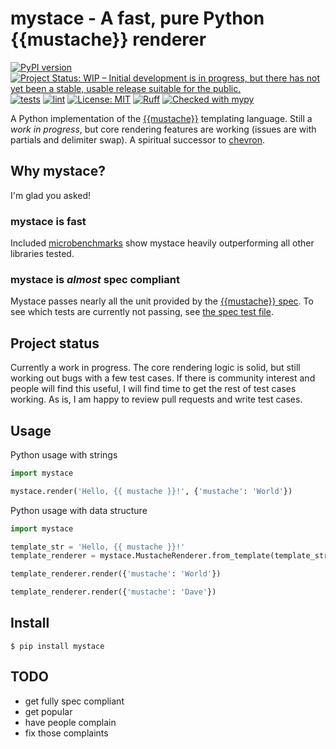 
# mystace - A fast, pure Python {{mustache}} renderer

[![PyPI version](https://badge.fury.io/py/mystace.svg)](https://badge.fury.io/py/mystace)
[![Project Status: WIP – Initial development is in progress, but there has not yet been a stable, usable release suitable for the public.](https://www.repostatus.org/badges/latest/wip.svg)](https://www.repostatus.org/#wip)
[![tests](https://github.com/eliotwrobson/mystace/actions/workflows/tests.yml/badge.svg)](https://github.com/eliotwrobson/mystace/actions/workflows/tests.yml)
[![lint](https://github.com/eliotwrobson/mystace/actions/workflows/lint-python.yml/badge.svg)](https://github.com/eliotwrobson/mystace/actions/workflows/lint-python.yml)
[![License: MIT](https://img.shields.io/badge/License-MIT-yellow.svg)](https://opensource.org/licenses/MIT)
[![Ruff](https://img.shields.io/endpoint?url=https://raw.githubusercontent.com/astral-sh/ruff/main/assets/badge/v2.json)](https://github.com/astral-sh/ruff)
[![Checked with mypy](http://www.mypy-lang.org/static/mypy_badge.svg)](http://mypy-lang.org/)

A Python implementation of the [{{mustache}}](http://mustache.github.io) templating language.
Still a _work in progress_, but core rendering features are working (issues are with partials and delimiter
swap). A spiritual successor to [chevron](https://github.com/noahmorrison/chevron).

Why mystace?
------------

I'm glad you asked!

### mystace is fast ###

Included [microbenchmarks](https://github.com/eliotwrobson/mystace/actions/workflows/tests.yml) show mystace heavily outperforming all other libraries tested.

### mystace is *almost* spec compliant ###

Mystace passes nearly all the unit provided by the [{{mustache}} spec](https://github.com/mustache/spec).
To see which tests are currently not passing, see [the spec test file](https://github.com/eliotwrobson/mystace/blob/main/tests/test_specs.py).

Project status
------------
Currently a work in progress. The core rendering logic is solid, but still working out bugs with a few
test cases. If there is community interest and people will find this useful, I will find time to get
the rest of test cases working. As is, I am happy to review pull requests and write test cases.

Usage
-----

Python usage with strings
```python
import mystace

mystace.render('Hello, {{ mustache }}!', {'mustache': 'World'})
```

Python usage with data structure
```python
import mystace

template_str = 'Hello, {{ mustache }}!'
template_renderer = mystace.MustacheRenderer.from_template(template_str)

template_renderer.render({'mustache': 'World'})

template_renderer.render({'mustache': 'Dave'})
```

Install
-------
```
$ pip install mystace
```

TODO
---
* get fully spec compliant
* get popular
* have people complain
* fix those complaints

